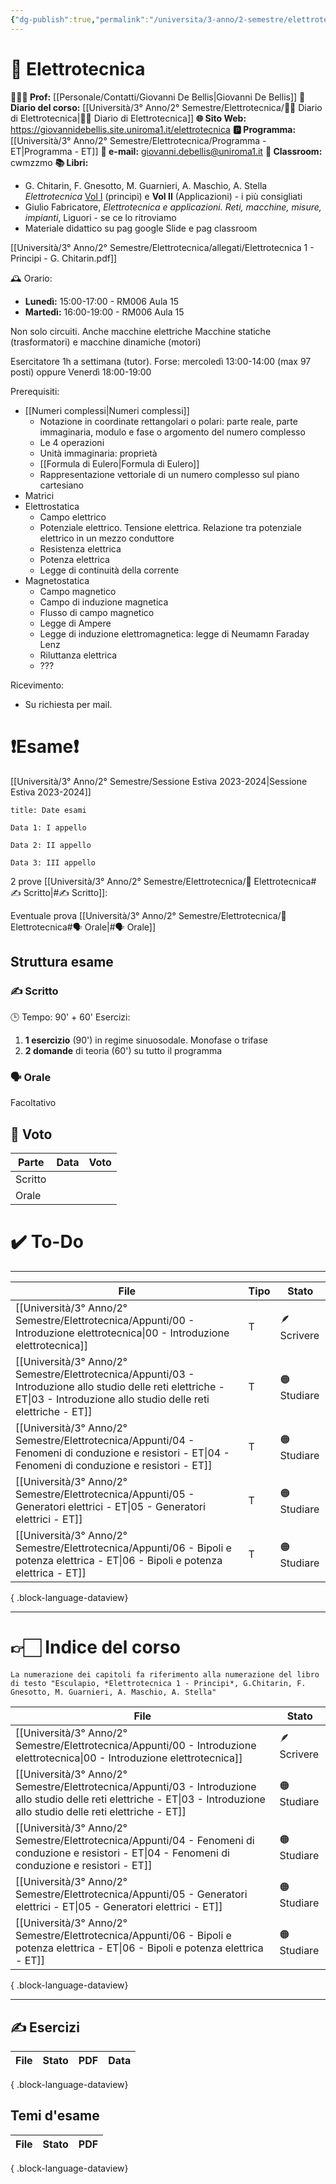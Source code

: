 ```yaml
---
{"dg-publish":true,"permalink":"/universita/3-anno/2-semestre/elettrotecnica/elettrotecnica/"}
---
```



# 🔌 Elettrotecnica

**🧑🏻‍🏫 Prof:** [[Personale/Contatti/Giovanni De Bellis\|Giovanni De Bellis]]
**📔 Diario del corso:** [[Università/3° Anno/2° Semestre/Elettrotecnica/🔌📔 Diario di Elettrotecnica\|🔌📔 Diario di Elettrotecnica]]
**🌐 Sito Web:** https://giovannidebellis.site.uniroma1.it/elettrotecnica
**🅿️ Programma:** [[Università/3° Anno/2° Semestre/Elettrotecnica/Programma - ET\|Programma - ET]]
**📧 e-mail:** giovanni.debellis@uniroma1.it
**🔑 Classroom:** cwmzzmo
**📚 Libri:** 
- G. Chitarin, F. Gnesotto, M. Guarnieri, A. Maschio, A. Stella *Elettrotecnica* [Vol I](<Elettrotecnica 1 - Principi - G. Chitarin.pdf>) (principi) e **Vol II** (Applicazioni) - i più consigliati
- Giulio Fabricatore, *Elettrotecnica e applicazioni. Reti, macchine, misure, impianti*, Liguori - se ce lo ritroviamo
- Materiale didattico su pag google Slide e pag classroom

[[Università/3° Anno/2° Semestre/Elettrotecnica/allegati/Elettrotecnica 1 - Principi - G. Chitarin.pdf]]

🕰 Orario:
- **Lunedì:** 15:00-17:00 - RM006 Aula 15
- **Martedì:** 16:00-19:00 - RM006 Aula 15

Non solo circuiti. Anche macchine elettriche
Macchine statiche (trasformatori) e macchine dinamiche (motori)

Esercitatore 1h a settimana (tutor). Forse: mercoledì 13:00-14:00 (max 97 posti) oppure Venerdì 18:00-19:00

Prerequisiti:
- [[Numeri complessi\|Numeri complessi]]
	- Notazione in coordinate rettangolari o polari: parte reale, parte immaginaria, modulo e fase o argomento del numero complesso
	- Le 4 operazioni
	- Unità immaginaria: proprietà
	- [[Formula di Eulero\|Formula di Eulero]]
	- Rappresentazione vettoriale di un numero complesso sul piano cartesiano
- Matrici
- Elettrostatica
	- Campo elettrico
	- Potenziale elettrico. Tensione elettrica. Relazione tra potenziale elettrico in un mezzo conduttore
	- Resistenza elettrica
	- Potenza elettrica
	- Legge di continuità della corrente
- Magnetostatica
	- Campo magnetico
	- Campo di induzione magnetica
	- Flusso di campo magnetico
	- Legge di Ampere
	- Legge di induzione elettromagnetica: legge di Neumamn Faraday Lenz
	- Riluttanza elettrica
	- ???

Ricevimento:
- Su richiesta per mail.


# ❗️Esame❗️

[[Università/3° Anno/2° Semestre/Sessione Estiva 2023-2024\|Sessione Estiva 2023-2024]]

```ad-attention
title: Date esami

Data 1: I appello

Data 2: II appello

Data 3: III appello

```

2 prove [[Università/3° Anno/2° Semestre/Elettrotecnica/🔌 Elettrotecnica#✍️ Scritto\|#✍️ Scritto]]:

Eventuale prova [[Università/3° Anno/2° Semestre/Elettrotecnica/🔌 Elettrotecnica#🗣 Orale\|#🗣 Orale]]

## Struttura esame

### ✍️ Scritto

🕒 Tempo: 90' + 60'
Esercizi: 
1. **1 esercizio** (90') in regime sinuosodale. Monofase o trifase
2. **2 domande** di teoria (60') su tutto il programma


### 🗣 Orale 

Facoltativo


## 💯 Voto

| Parte       | Data           | Voto |
| ----------- | -------------- | ---- |
| Scritto |  |  |
| Orale       |  |     |


# ✔️ To-Do


___

| File                                                                                                                                                                            | Tipo | Stato       |
| ------------------------------------------------------------------------------------------------------------------------------------------------------------------------------- | ---- | ----------- |
| [[Università/3° Anno/2° Semestre/Elettrotecnica/Appunti/00 - Introduzione elettrotecnica\|00 - Introduzione elettrotecnica]]                                                 | T    | 🪶 Scrivere |
| [[Università/3° Anno/2° Semestre/Elettrotecnica/Appunti/03 - Introduzione allo studio delle reti elettriche - ET\|03 - Introduzione allo studio delle reti elettriche - ET]] | T    | 🟠 Studiare |
| [[Università/3° Anno/2° Semestre/Elettrotecnica/Appunti/04 - Fenomeni di conduzione e resistori - ET\|04 - Fenomeni di conduzione e resistori - ET]]                         | T    | 🟠 Studiare |
| [[Università/3° Anno/2° Semestre/Elettrotecnica/Appunti/05 - Generatori elettrici - ET\|05 - Generatori elettrici - ET]]                                                     | T    | 🟠 Studiare |
| [[Università/3° Anno/2° Semestre/Elettrotecnica/Appunti/06 - Bipoli e potenza elettrica - ET\|06 - Bipoli e potenza elettrica - ET]]                                         | T    | 🟠 Studiare |

{ .block-language-dataview}


___


# 👉🏻 Indice del corso

```ad-note
La numerazione dei capitoli fa riferimento alla numerazione del libro di testo "Esculapio, *Elettrotecnica 1 - Principi*, G.Chitarin, F. Gnesotto, M. Guarnieri, A. Maschio, A. Stella"

```


| File                                                                                                                                                                            | Stato       |
| ------------------------------------------------------------------------------------------------------------------------------------------------------------------------------- | ----------- |
| [[Università/3° Anno/2° Semestre/Elettrotecnica/Appunti/00 - Introduzione elettrotecnica\|00 - Introduzione elettrotecnica]]                                                 | 🪶 Scrivere |
| [[Università/3° Anno/2° Semestre/Elettrotecnica/Appunti/03 - Introduzione allo studio delle reti elettriche - ET\|03 - Introduzione allo studio delle reti elettriche - ET]] | 🟠 Studiare |
| [[Università/3° Anno/2° Semestre/Elettrotecnica/Appunti/04 - Fenomeni di conduzione e resistori - ET\|04 - Fenomeni di conduzione e resistori - ET]]                         | 🟠 Studiare |
| [[Università/3° Anno/2° Semestre/Elettrotecnica/Appunti/05 - Generatori elettrici - ET\|05 - Generatori elettrici - ET]]                                                     | 🟠 Studiare |
| [[Università/3° Anno/2° Semestre/Elettrotecnica/Appunti/06 - Bipoli e potenza elettrica - ET\|06 - Bipoli e potenza elettrica - ET]]                                         | 🟠 Studiare |

{ .block-language-dataview}


___


## ✍️ Esercizi

| File | Stato | PDF | Data |
| ---- | ----- | --- | ---- |

{ .block-language-dataview}





## Temi d'esame

| File | Stato | PDF |
| ---- | ----- | --- |

{ .block-language-dataview}




